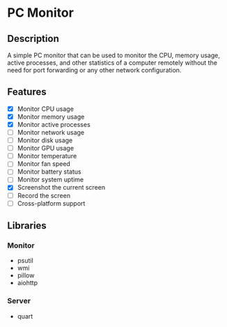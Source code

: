 # PC Monitor

## Description

A simple PC monitor that can be used to monitor the CPU, memory usage, active processes, and other statistics of
a computer remotely without the need for port forwarding or any other network configuration.

## Features

- [x] Monitor CPU usage
- [x] Monitor memory usage
- [x] Monitor active processes
- [ ] Monitor network usage
- [ ] Monitor disk usage
- [ ] Monitor GPU usage
- [ ] Monitor temperature
- [ ] Monitor fan speed
- [ ] Monitor battery status
- [ ] Monitor system uptime
- [x] Screenshot the current screen
- [ ] Record the screen
- [ ] Cross-platform support

## Libraries

### Monitor

- psutil
- wmi
- pillow
- aiohttp

### Server

- quart
